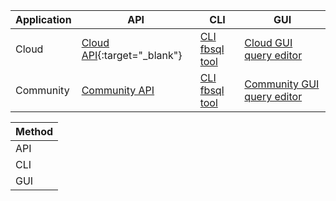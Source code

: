 | Application | API | CLI | GUI |
| ----------- |---|---|---|
| Cloud       | [Cloud API](https://api-docs-featurebase-cloud.redoc.ly/latest#tag/Query){:target="_blank"} | [CLI fbsql tool](/docs/tools/fbsql/fbsql-home) | [Cloud GUI query editor](/docs/cloud/cloud-query/cloud-query) |
| Community | [Community API](/docs/community/com-api/com-api-home) | [CLI fbsql tool](/docs/tools/fbsql/fbsql-home) | [Community GUI query editor](/docs/community/com-query/com-query-home) |

| Method | 
|---|
| API |
| CLI |
| GUI |
